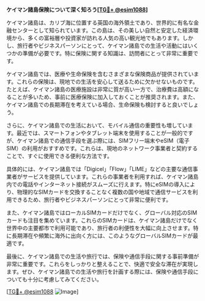 **ケイマン諸島保険について深く知ろう[[TG💪+ @esim1088](https://t.me/s/esim1088)]**

ケイマン諸島は、カリブ海に位置する英国の海外領土であり、世界的に有名な金融センターとして知られています。この島は、その美しい自然と安定した経済環境から、多くの富裕層や投資家が訪れる人気の高い観光地でもあります。しかし、旅行者やビジネスパーソンにとって、ケイマン諸島での生活や活動にはいくつかの準備が必要です。特に保険に関する知識は、訪問者にとって非常に重要です。

ケイマン諸島では、医療や生命保険を含むさまざまな保険商品が提供されています。これらの保険は、現地での生活を安心して送るために欠かせないものです。たとえば、ケイマン諸島の医療施設は非常に質が高い一方で、治療費は高額になることが多いため、事前に医療保険に加入しておくことが推奨されます。また、ケイマン諸島での長期滞在を考えている場合、生命保険も検討すると良いでしょう。

さらに、ケイマン諸島での生活において、モバイル通信の重要性も増しています。最近では、スマートフォンやタブレット端末を使用することが一般的ですが、ケイマン諸島での通信手段を選ぶ際には、SIMフリー端末やeSIM（電子SIM）の利用がおすすめです。これらは、現地のネットワーク事業者と契約することで、すぐに使用できる便利な方法です。

具体的には、ケイマン諸島では「Digicel」「Flow」「LIME」などの主要な通信事業者がサービスを提供しています。これらの事業者を利用すれば、ケイマン諸島内での電話やインターネット接続がスムーズに行えます。特にeSIMの導入により、物理的なSIMカードを交換することなく複数の国や地域で通信サービスを利用できるため、旅行者やビジネスパーソンにとって非常に便利です。

また、ケイマン諸島ではローカルSIMカードだけでなく、グローバル対応のSIMカードも注目を集めています。これらのSIMカードは、ケイマン諸島だけでなく世界中の主要都市で利用可能であり、旅行者の利便性を大幅に向上させます。特に長期滞在や頻繁に海外に出向く方には、このようなグローバルSIMカードが最適です。

最後に、ケイマン諸島での生活や旅行では、保険や通信手段に関する事前準備が非常に重要です。これらをしっかりと整えることで、快適で安全な滞在が実現します。ぜひ、ケイマン諸島での生活や旅行を計画する際には、保険や通信手段についても十分に考慮してみてください。

[[TG💪+ @esim1088](https://t.me/s/esim1088) ![Image](https://i.postimg.cc/Y0z9fWf4/image.png)]